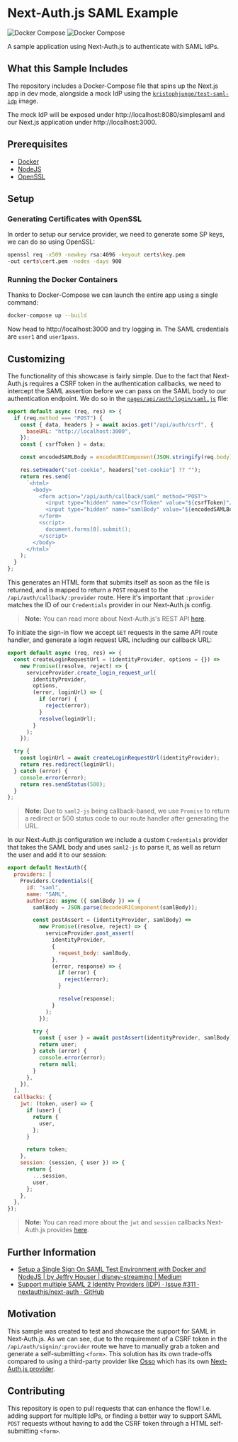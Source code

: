 # Next-Auth.js SAML Example

![Docker Compose](https://img.shields.io/badge/Docker%20Compose-v3-informational?style=flat&logo=docker)
![Docker Compose](https://img.shields.io/badge/Next.js-10.1-black?style=flat&logo=next.js)

A sample application using Next-Auth.js to authenticate with SAML IdPs.

## What this Sample Includes

The repository includes a Docker-Compose file that spins up the Next.js app in dev mode, alongside a mock IdP using the [`kristophjunge/test-saml-idp`](https://hub.docker.com/r/kristophjunge/test-saml-idp/) image.

The mock IdP will be exposed under http://localhost:8080/simplesaml and our Next.js application under http://localhost:3000.

## Prerequisites

- [Docker](https://www.docker.com/products/docker-desktop)
- [NodeJS](https://nodejs.org/en/download/)
- [OpenSSL](https://www.openssl.org/source/)

## Setup

### Generating Certificates with OpenSSL

In order to setup our service provider, we need to generate some SP keys, we can do so using OpenSSL:

```bash
openssl req -x509 -newkey rsa:4096 -keyout certs\key.pem
-out certs\cert.pem -nodes -days 900
```

### Running the Docker Containers

Thanks to Docker-Compose we can launch the entire app using a single command:

```bash
docker-compose up --build
```

Now head to http://localhost:3000 and try logging in. The SAML credentials are `user1` and `user1pass`.

## Customizing

The functionality of this showcase is fairly simple. Due to the fact that Next-Auth.js requires a CSRF token in the authentication callbacks, we need to intercept the SAML assertion before we can pass on the SAML body to our authentication endpoint. We do so in the [`pages/api/auth/login/saml.js`](pages/api/auth/login/saml.js) file:

```js
export default async (req, res) => {
  if (req.method === "POST") {
    const { data, headers } = await axios.get("/api/auth/csrf", {
      baseURL: "http://localhost:3000",
    });
    const { csrfToken } = data;

    const encodedSAMLBody = encodeURIComponent(JSON.stringify(req.body));

    res.setHeader("set-cookie", headers["set-cookie"] ?? "");
    return res.send(
      `<html>
        <body>
          <form action="/api/auth/callback/saml" method="POST">
            <input type="hidden" name="csrfToken" value="${csrfToken}"/>
            <input type="hidden" name="samlBody" value="${encodedSAMLBody}"/>
          </form>
          <script>
            document.forms[0].submit();
          </script>
        </body>
      </html>`
    );
  }
};
```

This generates an HTML form that submits itself as soon as the file is returned, and is mapped to return a `POST` request to the `/api/auth/callback/:provider` route. Here it's important that `:provider` matches the ID of our `Credentials` provider in our Next-Auth.js config.

> **Note:** You can read more about Next-Auth.js's REST API [here](https://next-auth.js.org/getting-started/rest-api).

To initiate the sign-in flow we accept `GET` requests in the same API route handler, and generate a login request URL including our callback URL:

```js
export default async (req, res) => {
  const createLoginRequestUrl = (identityProvider, options = {}) =>
    new Promise((resolve, reject) => {
      serviceProvider.create_login_request_url(
        identityProvider,
        options,
        (error, loginUrl) => {
          if (error) {
            reject(error);
          }
          resolve(loginUrl);
        }
      );
    });

  try {
    const loginUrl = await createLoginRequestUrl(identityProvider);
    return res.redirect(loginUrl);
  } catch (error) {
    console.error(error);
    return res.sendStatus(500);
  }
};
```

> **Note:** Due to `saml2-js` being callback-based, we use `Promise` to return a redirect or 500 status code to our route handler after generating the URL.

In our Next-Auth.js configuration we include a custom `Credentials` provider that takes the SAML body and uses `saml2-js` to parse it, as well as return the user and add it to our session:

```js
export default NextAuth({
  providers: [
    Providers.Credentials({
      id: "saml",
      name: "SAML",
      authorize: async ({ samlBody }) => {
        samlBody = JSON.parse(decodeURIComponent(samlBody));

        const postAssert = (identityProvider, samlBody) =>
          new Promise((resolve, reject) => {
            serviceProvider.post_assert(
              identityProvider,
              {
                request_body: samlBody,
              },
              (error, response) => {
                if (error) {
                  reject(error);
                }

                resolve(response);
              }
            );
          });

        try {
          const { user } = await postAssert(identityProvider, samlBody);
          return user;
        } catch (error) {
          console.error(error);
          return null;
        }
      },
    }),
  ],
  callbacks: {
    jwt: (token, user) => {
      if (user) {
        return {
          user,
        };
      }

      return token;
    },
    session: (session, { user }) => {
      return {
        ...session,
        user,
      };
    },
  },
});
```

> **Note:** You can read more about the `jwt` and `session` callbacks Next-Auth.js provides [here](https://next-auth.js.org/configuration/callbacks).

## Further Information

- [Setup a Single Sign On SAML Test Environment with Docker and NodeJS | by Jeffry Houser | disney-streaming | Medium](https://medium.com/disney-streaming/setup-a-single-sign-on-saml-test-environment-with-docker-and-nodejs-c53fc1a984c9)
- [Support multiple SAML 2 Identity Providers (IDP) · Issue #311 · nextauthjs/next-auth · GitHub](https://github.com/nextauthjs/next-auth/issues/311)

## Motivation

This sample was created to test and showcase the support for SAML in Next-Auth.js. As we can see, due to the requirement of a CSRF token in the `/api/auth/signin/:provider` route we have to manually grab a token and generate a self-submitting `<form>`. This solution has its own trade-offs compared to using a third-party provider like [Osso](https://ossoapp.com/) which has its own [Next-Auth.js provider](https://next-auth.js.org/providers/osso).

## Contributing

This repository is open to pull requests that can enhance the flow! I.e. adding support for multiple IdPs, or finding a better way to support SAML `POST` requests without having to add the CSRF token through a HTML self-submitting `<form>`.
